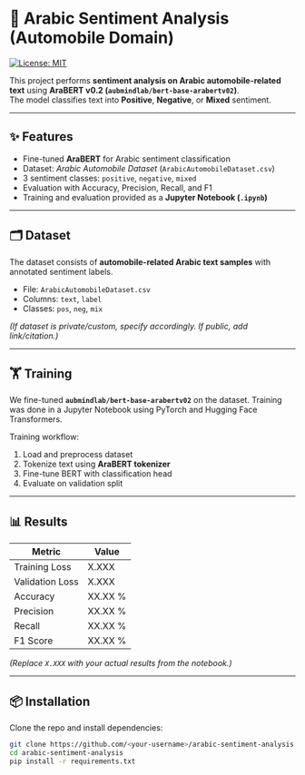 # 🚗 Arabic Sentiment Analysis (Automobile Domain)

[![License: MIT](https://img.shields.io/badge/License-MIT-green.svg)](LICENSE)

This project performs **sentiment analysis on Arabic automobile-related text** using **AraBERT v0.2 (`aubmindlab/bert-base-arabertv02`)**.  
The model classifies text into **Positive**, **Negative**, or **Mixed** sentiment.

---

## ✨ Features
- Fine-tuned **AraBERT** for Arabic sentiment classification  
- Dataset: *Arabic Automobile Dataset* (`ArabicAutomobileDataset.csv`)  
- 3 sentiment classes: `positive`, `negative`, `mixed`  
- Evaluation with Accuracy, Precision, Recall, and F1  
- Training and evaluation provided as a **Jupyter Notebook (`.ipynb`)**

---

## 🗂️ Dataset
The dataset consists of **automobile-related Arabic text samples** with annotated sentiment labels.  
- File: `ArabicAutomobileDataset.csv`  
- Columns: `text`, `label`  
- Classes: `pos`, `neg`, `mix`

*(If dataset is private/custom, specify accordingly. If public, add link/citation.)*

---

## 🏋️ Training
We fine-tuned **`aubmindlab/bert-base-arabertv02`** on the dataset. Training was done in a Jupyter Notebook using PyTorch and Hugging Face Transformers.

Training workflow:
1. Load and preprocess dataset  
2. Tokenize text using **AraBERT tokenizer**  
3. Fine-tune BERT with classification head  
4. Evaluate on validation split  

---

## 📊 Results
| Metric           | Value   |
|------------------|---------|
| Training Loss    | X.XXX   |
| Validation Loss  | X.XXX   |
| Accuracy         | XX.XX % |
| Precision        | XX.XX % |
| Recall           | XX.XX % |
| F1 Score         | XX.XX % |

*(Replace `X.XXX` with your actual results from the notebook.)*

---

## 📦 Installation
Clone the repo and install dependencies:

```bash
git clone https://github.com/<your-username>/arabic-sentiment-analysis.git
cd arabic-sentiment-analysis
pip install -r requirements.txt
